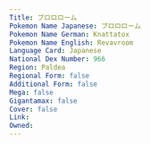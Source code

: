 ```yaml
---
﻿Title: ブロロローム
Pokemon Name Japanese: ブロロローム
Pokemon Name German: Knattatox
Pokemon Name English: Revavroom
Language Card: Japanese
National Dex Number: 966
Region: Paldea
Regional Form: false
Additional Form: false
Mega: false
Gigantamax: false
Cover: false
Link: 
Owned: 
---
```

